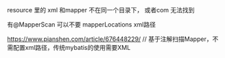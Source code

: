 resource 里的 xml
和mapper 不在同一个目录下，
或者com 无法找到

有@MapperScan 可以不要 mapperLocations xml路径

https://www.pianshen.com/article/676448229/
// 基于注解扫描Mapper，不需配置xml路径，传统mybatis的使用需要XML
